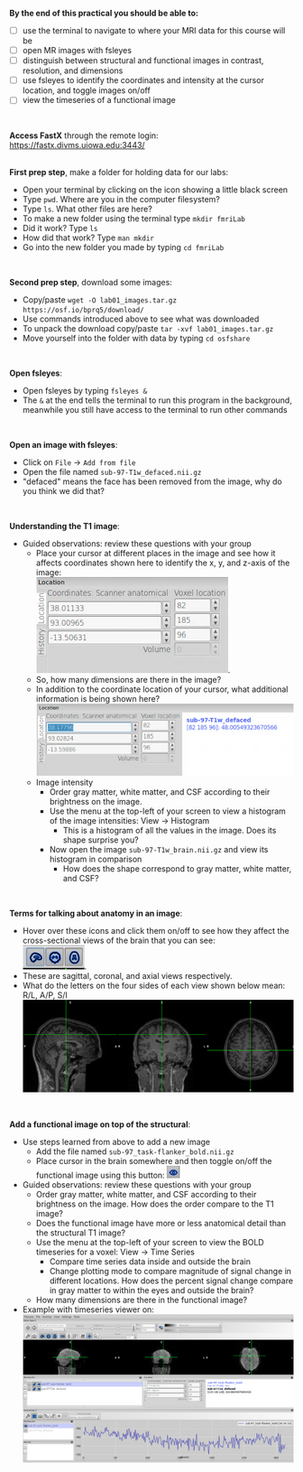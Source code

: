 **By the end of this practical you should be able to:** <br/>
* [ ] use the terminal to navigate to where your MRI data for this course will be <br/>
* [ ] open MR images with fsleyes <br/>
* [ ] distinguish between structural and functional images in contrast, resolution, and dimensions <br/>
* [ ] use fsleyes to identify the coordinates and intensity at the cursor location, and toggle images on/off <br/>
* [ ] view the timeseries of a functional image
<br/>

**Access FastX** through the remote login: <br>
https://fastx.divms.uiowa.edu:3443/  <br/>
<br/>


**First prep step**, make a folder for holding data for our labs: <br/>
*  Open your terminal by clicking on the icon showing a little black screen
*  Type `pwd`. Where are you in the computer filesystem?
*  Type `ls`. What other files are here? 
*  To make a new folder using the terminal type `mkdir fmriLab`
  *  Did it work? Type `ls` 
  *  How did that work? Type `man mkdir`
*  Go into the new folder you made by typing `cd fmriLab`
<br/>

**Second prep step**, download some images: <br/>
*  Copy/paste `wget -O lab01_images.tar.gz https://osf.io/bprq5/download/`
*  Use commands introduced above to see what was downloaded
*  To unpack the download copy/paste `tar -xvf lab01_images.tar.gz`
*  Move yourself into the folder with data by typing `cd osfshare`
<br/>

**Open fsleyes**: <br/>
*  Open fsleyes by typing `fsleyes &`
  *  The `&` at the end tells the terminal to run this program in the background, meanwhile you still have access to the terminal to run other commands
<br/>

**Open an image with fsleyes**: <br/>
*  Click on `File` -> `Add from file`
*  Open the file named `sub-97-T1w_defaced.nii.gz`
  * "defaced" means the face has been removed from the image, why do you think we did that?
<br/>

**Understanding the T1 image**: <br/>
* Guided observations: review these questions with your group
  * Place your cursor at different places in the image and see how it affects coordinates shown here to identify the x, y, and z-axis of the image:</br>
    ![image-location-coordinate](images/Introduction-to-FSLeyes_coordinates.png). 
  * So, how many dimensions are there in the image?
  * In addition to the coordinate location of your cursor, what additional information is being shown here?
    ![image-location-coordinate-intensity](images/Introduction-to-FSLeyes_coordinates-and-intensity.png)
  * Image intensity
    * Order gray matter, white matter, and CSF according to their brightness on the image.
    * Use the menu at the top-left of your screen to view a histogram of the image intensities: View -> Histogram
      * This is a histogram of all the values in the image. Does its shape surprise you?
    * Now open the image `sub-97-T1w_brain.nii.gz` and view its histogram in comparison 
      * How does the shape correspond to gray matter, white matter, and CSF?
<br/>

**Terms for talking about anatomy in an image**: <br/>
*  Hover over these icons and click them on/off to see how they affect the cross-sectional views of the brain that you can see: <br/>
![slice-view-tool](images/Introduction-to-FSLeyes_slice-view-tool.png). 
  * These are sagittal, coronal, and axial views respectively. 
*  What do the letters on the four sides of each view shown below mean: R/L, A/P, S/I <br/>
![slice-view-orthogonal](images/Introduction-to-FSLeyes_slice-view-orthogonal.png)
<br/>


**Add a functional image on top of the structural**: <br/>
* Use steps learned from above to add a new image
  * Add the file named `sub-97_task-flanker_bold.nii.gz`
  * Place cursor in the brain somewhere and then toggle on/off the functional image using this button: 
![toggle-eye-fsleyes](images/Introduction-to-FSLeyes_toggle-eye-fsleyes.png)
* Guided observations: review these questions with your group
  * Order gray matter, white matter, and CSF according to their brightness on the image. How does the order compare to the T1 image?
  * Does the functional image have more or less anatomical detail than the structural T1 image?
  * Use the menu at the top-left of your screen to view the BOLD timeseries for a voxel: View -> Time Series
    * Compare time series data inside and outside the brain
    * Change plotting mode to compare magnitude of signal change in different locations. How does the percent signal change compare in gray matter to within the eyes and outside the brain?
  * How many dimensions are there in the functional image?
* Example with timeseries viewer on:
  ![fsleyes-timeseries](images/Introduction-to-FSLeyes_time-series.png)